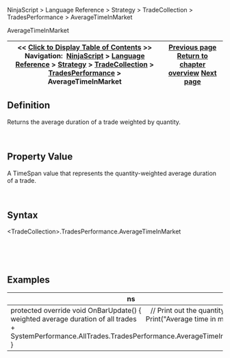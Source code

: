 ﻿


NinjaScript \> Language Reference \> Strategy \> TradeCollection \> TradesPerformance \> AverageTimeInMarket






















AverageTimeInMarket







| \<\< [Click to Display Table of Contents](averagetimeinmarket.md) \>\> **Navigation:**     [NinjaScript](ninjascript-1.md) \> [Language Reference](language_reference_wip-1.md) \> [Strategy](strategy-1.md) \> [TradeCollection](tradecollection-1.md) \> [TradesPerformance](tradesperformance-1.md) \> AverageTimeInMarket | [Previous page](averageexitefficiency-1.md) [Return to chapter overview](tradesperformance-1.md) [Next page](averagetotalefficiency-1.md) |
| --- | --- |











## Definition


Returns the average duration of a trade weighted by quantity.  

 


## Property Value


A TimeSpan value that represents the quantity\-weighted average duration of a trade.


 


## Syntax
\<TradeCollection\>.TradesPerformance.AverageTimeInMarket


 


 


## 


## Examples




| ns |
| --- |
| protected override void OnBarUpdate() {      // Print out the quantity\-weighted average duration of all trades      Print("Average time in market: " \+ SystemPerformance.AllTrades.TradesPerformance.AverageTimeInMarket); } |









